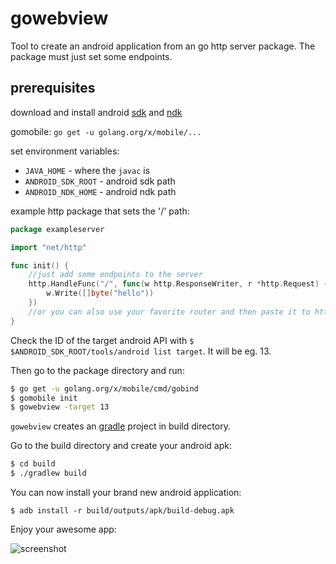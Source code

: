 # gowebview

Tool to create an android application from an go http server package. The package must just set some endpoints.

## prerequisites
download and install android [sdk](https://developer.android.com/studio/index.html#downloads) and [ndk](https://developer.android.com/ndk/downloads/index.html)

gomobile: `go get -u golang.org/x/mobile/...`

set environment variables:
- `JAVA_HOME` - where the `javac` is
- `ANDROID_SDK_ROOT` - android sdk path
- `ANDROID_NDK_HOME` - android ndk path

example http package that sets the '/' path:
```go
package exampleserver

import "net/http"

func init() {
	//just add some endpoints to the server
	http.HandleFunc("/", func(w http.ResponseWriter, r *http.Request) {
		w.Write([]byte("hello"))
	})
	//or you can also use your favorite router and then paste it to http.DefaultServeMux
}
```
Check the ID of the target android API with `$ $ANDROID_SDK_ROOT/tools/android list target`. It will be eg. 13.

Then go to the package directory and run:
```bash
$ go get -u golang.org/x/mobile/cmd/gobind
$ gomobile init
$ gowebview -target 13
```

`gowebview` creates an [gradle](https://gradle.org/) project in build directory.

Go to the build directory and create your android apk:
```bash
$ cd build
$ ./gradlew build
```

You can now install your brand new android application:
```
$ adb install -r build/outputs/apk/build-debug.apk
```
Enjoy your awesome app:

![screenshot](https://github.com/microo8/gowebview/raw/master/screenshot.png)
